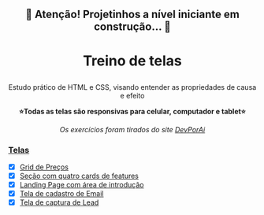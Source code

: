 <h2 align="center"> 
	🚧  Atenção! Projetinhos a nível iniciante em construção...  🚧
</h2>
<h1 align="center">
    <p>Treino de telas</p>
</h1>
<p align="center">Estudo prático de HTML e CSS, visando entender as propriedades de causa e efeito</p>
<p align="center" font-weight='bold'><b>⭐Todas as telas são responsivas para celular, computador e tablet⭐</b></p>
<p align="center" font-weight='bold'><i>Os exercícios foram tirados do site <a href="https://devporai.com.br/5-projetos-frontend-para-melhorar-suas-habilidades/"> DevPorAi</i></p>

### Telas

- [x]  <a href="https://pamlotusia.github.io/grid-preco/" target="_blank">Grid de Preços</a>
- [x] <a href="https://pamlotusia.github.io/section-four-cards.github.io/" target="_blank">Seção com quatro cards de features</a>
- [x] <a href="https://pamlotusia.github.io/landingpage/" target="_blank">Landing Page com área de introdução</a> 
- [x] <a href="https://pamlotusia.github.io/tela-cadastro/" target="_blank">Tela de cadastro de Email</a>
- [x] <a href="https://pamlotusia.github.io/captura-lead/" target="_blank">Tela de captura de Lead</a>
